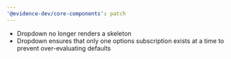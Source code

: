 ```yaml
---
'@evidence-dev/core-components': patch
---
```


- Dropdown no longer renders a skeleton
- Dropdown ensures that only one options subscription exists at a time to prevent over-evaluating defaults
